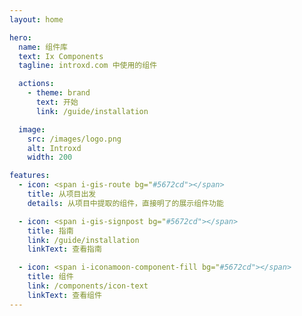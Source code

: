 ```yaml
---
layout: home

hero:
  name: 组件库
  text: Ix Components
  tagline: introxd.com 中使用的组件

  actions:
    - theme: brand
      text: 开始
      link: /guide/installation

  image:
    src: /images/logo.png
    alt: Introxd
    width: 200

features:
  - icon: <span i-gis-route bg="#5672cd"></span>
    title: 从项目出发
    details: 从项目中提取的组件，直接明了的展示组件功能

  - icon: <span i-gis-signpost bg="#5672cd"></span>
    title: 指南
    link: /guide/installation
    linkText: 查看指南

  - icon: <span i-iconamoon-component-fill bg="#5672cd"></span>
    title: 组件
    link: /components/icon-text
    linkText: 查看组件
---
```


<style>
.image-src {
  --uno: rounded-xl;
}
</style>

